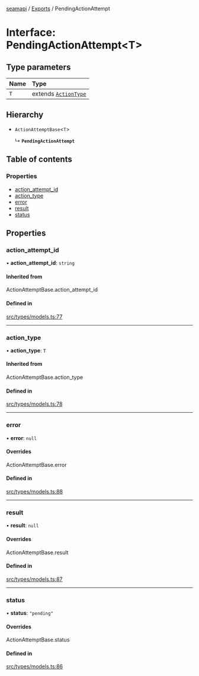 [seamapi](../README.md) / [Exports](../modules.md) / PendingActionAttempt

# Interface: PendingActionAttempt<T\>

## Type parameters

| Name | Type |
| :------ | :------ |
| `T` | extends [`ActionType`](../modules.md#actiontype) |

## Hierarchy

- `ActionAttemptBase`<`T`\>

  ↳ **`PendingActionAttempt`**

## Table of contents

### Properties

- [action\_attempt\_id](PendingActionAttempt.md#action_attempt_id)
- [action\_type](PendingActionAttempt.md#action_type)
- [error](PendingActionAttempt.md#error)
- [result](PendingActionAttempt.md#result)
- [status](PendingActionAttempt.md#status)

## Properties

### action\_attempt\_id

• **action\_attempt\_id**: `string`

#### Inherited from

ActionAttemptBase.action\_attempt\_id

#### Defined in

[src/types/models.ts:77](https://github.com/seamapi/javascript/blob/main/src/types/models.ts#L77)

___

### action\_type

• **action\_type**: `T`

#### Inherited from

ActionAttemptBase.action\_type

#### Defined in

[src/types/models.ts:78](https://github.com/seamapi/javascript/blob/main/src/types/models.ts#L78)

___

### error

• **error**: ``null``

#### Overrides

ActionAttemptBase.error

#### Defined in

[src/types/models.ts:88](https://github.com/seamapi/javascript/blob/main/src/types/models.ts#L88)

___

### result

• **result**: ``null``

#### Overrides

ActionAttemptBase.result

#### Defined in

[src/types/models.ts:87](https://github.com/seamapi/javascript/blob/main/src/types/models.ts#L87)

___

### status

• **status**: ``"pending"``

#### Overrides

ActionAttemptBase.status

#### Defined in

[src/types/models.ts:86](https://github.com/seamapi/javascript/blob/main/src/types/models.ts#L86)
